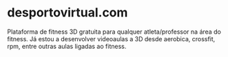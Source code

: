 # desportovirtual.com
Plataforma de fitness 3D gratuita para qualquer atleta/professor na área do fitness. Já estou a desenvolver videoaulas a 3D desde aerobica, crossfit, rpm, entre outras aulas ligadas ao fitness.
